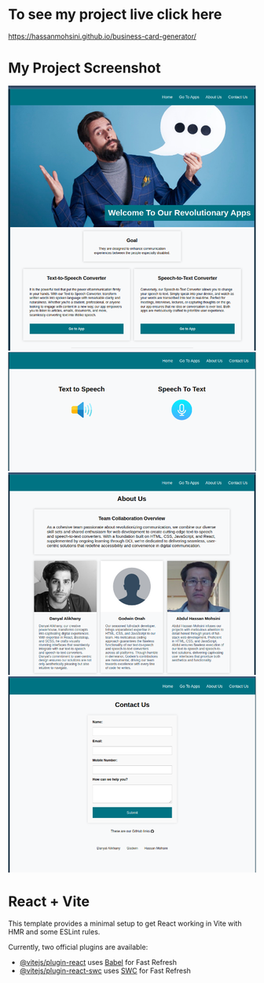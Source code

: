 # To see my project live click here 
https://hassanmohsini.github.io/business-card-generator/

# My Project Screenshot

![Project Screenshot](Screenshot-1.png)
![Project Screenshot](Screenshot-2.png)
![Project Screenshot](Screenshot-3.png)
![Project Screenshot](Screenshot-4.png)




# React + Vite

This template provides a minimal setup to get React working in Vite with HMR and some ESLint rules.

Currently, two official plugins are available:

- [@vitejs/plugin-react](https://github.com/vitejs/vite-plugin-react/blob/main/packages/plugin-react/README.md) uses [Babel](https://babeljs.io/) for Fast Refresh
- [@vitejs/plugin-react-swc](https://github.com/vitejs/vite-plugin-react-swc) uses [SWC](https://swc.rs/) for Fast Refresh
